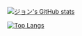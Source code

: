 [![ジョン's GitHub stats](https://github-readme-stats.vercel.app/api?username=joaovhmota&theme=github_dark&show_icons=true)](https://github.com/anuraghazra/github-readme-stats)

[![Top Langs](https://github-readme-stats.vercel.app/api/top-langs/?username=anuraghazra&layout=compact&theme=github_dark&show_icons=true)](https://github.com/anuraghazra/github-readme-stats)
